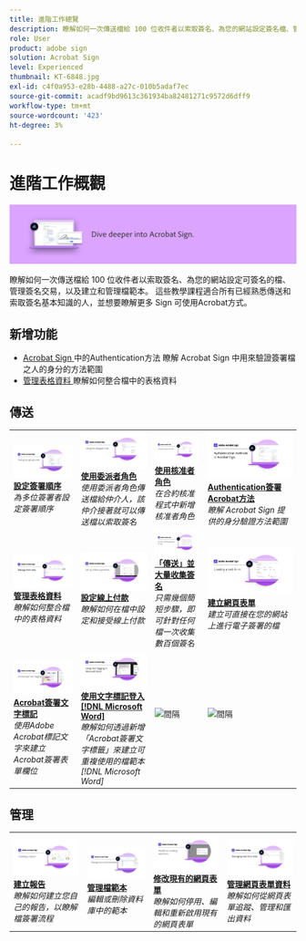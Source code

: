 ```yaml
---
title: 進階工作總覽
description: 瞭解如何一次傳送檔給 100 位收件者以索取簽名、為您的網站設定簽名檔、管理簽名交易，以及建立及管理檔範本
role: User
product: adobe sign
solution: Acrobat Sign
level: Experienced
thumbnail: KT-6848.jpg
exl-id: c4f0a953-e28b-4488-a27c-010b5adaf7ec
source-git-commit: acadf9bd9613c361934ba82481271c9572d6dff9
workflow-type: tm+mt
source-wordcount: '423'
ht-degree: 3%

---
```


# 進階工作概觀

![簽署進階影像](../assets/Hero-Advanced.png)

瞭解如何一次傳送檔給 100 位收件者以索取簽名、為您的網站設定可簽名的檔、管理簽名交易，以及建立和管理檔範本。 這些教學課程適合所有已經熟悉傳送和索取簽名基本知識的人，並想要瞭解更多 Sign 可使用Acrobat方式。

## 新增功能

* [Acrobat Sign ](authentication-methods.md) 中的Authentication方法
瞭解 Acrobat Sign 中用來驗證簽署檔之人的身分的方法範圍
* [管理表格資料 ](manage-form-data.md)
瞭解如何整合檔中的表格資料

## 傳送

<table style="table-layout:fixed">
<tr>
  <td>
    <a href="setting-up-routing.md">
      <img alt="設定簽署順序" src="../assets/Routing.png">
    </a>
    <div>
    <a href="setting-up-routing.md"><strong>設定簽署順序</strong></a>
    </div>
    <em>為多位簽署者設定簽署順序</em>
    <br>
  </td>
  <td>
    <a href="delegate-signature.md">
      <img alt="委派給其他人" src="../assets/Delegating.png" />
    </a>  
    <div>
    <a href="delegate-signature.md"><strong>使用委派者角色</strong></a>
    </div>
    <em>使用委派者角色傳送檔給仲介人，該仲介接著就可以傳送檔以索取簽名</em>
    <br>
  </td>
  <td>
    <a href="add-an-approver.md">
      <img alt="使用核准者角色" src="../assets/Approver.png" />
    </a>
    <div>
    <a href="add-an-approver.md"><strong>使用核准者角色</strong></a>
    </div>
    <em>在合約核准程式中新增核准者角色</em>
    <br>
  </td>
  <td>
    <a href="authentication-methods.md">
      <img alt="Authentication簽署Acrobat方法" src="../assets/authentication.png" />
    </a>
    <div>
    <a href="authentication-methods.md"><strong>Authentication簽署Acrobat方法</strong></a>
    </div>
    <em>瞭解 Acrobat Sign 提供的身分驗證方法範圍</em>
    <br>
  </td>
</tr>
<tr>
  <td>
      <a href="manage-form-data.md">
        <img alt="管理表格資料" src="../assets/manage-form-data.png" />
      </a>
      <div>
      <a href="manage-form-data.md"><strong>管理表格資料</strong></a>
      </div>
      <em>瞭解如何整合檔中的表格資料</em>
      <br>
    </td>
  <td>
    <a href="set-up-online-payments.md">
      <img alt="設定線上付款" src="../assets/Payments.png" />
    </a>
    <div>
    <a href="set-up-online-payments.md"><strong>設定線上付款</strong></a>
    </div>
    <em>瞭解如何在檔中設定和接受線上付款</em>
    <br>
  </td>
  <td>
      <a href="megasign.md">
        <img alt="「傳送」並大量收集簽名" src="../assets/Megasign.png" />
      </a>
      <div>
      <a href="megasign.md"><strong>「傳送」並大量收集簽名</strong></a>
      </div>
      <em>只需幾個簡短步驟，即可針對任何檔一次收集數百個簽名</em>
      <br>
  </td>
  <td>
    <a href="webform.md">
        <img alt="建立網頁表單" src="../assets/Webform.png" />
    </a>
    <div>
    <a href="webform.md"><strong>建立網頁表單</strong></a>
    </div>
    <em>建立可直接在您的網站上進行電子簽署的檔</em>
    <br>
  </td>
</tr>
<tr>
  <td>
      <a href="adobe-sign-text-tagging.md">
        <img alt="Acrobat簽署文字標記" src="../assets/Text-Tagging.png" />
    </a>
      <div>
      <a href="adobe-sign-text-tagging.md"><strong>Acrobat簽署文字標記</strong></a>
      </div>
      <em>使用Adobe Acrobat標記文字來建立Acrobat簽署表單欄位</em>
      <br>
    </td>
  <td>
    <a href="text-tagging-word.md">
      <img alt="使用文字標記登入 [!DNL Microsoft Word]" src="../assets/Wordtexttagging.png" />
  </a>
    <div>
    <a href="text-tagging-word.md"><strong>使用文字標記登入 [!DNL Microsoft Word]</strong></a>
    </div>
    <em>瞭解如何透過新增「Acrobat簽署文字標籤」來建立可重複使用的檔範本 [!DNL Microsoft Word]</em>
    <br>
  </td>
  <td>
    <img alt="間隔" src="../assets/Whitespacer.png" />
    <div>
    <br>
  </td>
  <td>
    <img alt="間隔" src="../assets/Whitespacer.png" />
    <div>
    <br>
  </td>
</tr>
</table>

## 管理

<table style="table-layout:fixed">
<tr>
<td>
    <a href="creating-a-report.md">
      <img alt="建立報告" src="../assets/Report.png" />
    </a>
    <div>
    <a href="creating-a-report.md"><strong>建立報告</strong></a>
    </div>
    <em>瞭解如何建立您自己的報告，以瞭解檔簽署流程</em>
    <br>
  </td>
  <td>
    <a href="edit-a-template.md">
      <img alt="管理檔範本" src="../assets/ManageTemplate.png" />
    </a>
    <div>
    <a href="edit-a-template.md"><strong>管理檔範本</strong></a>
    </div>
    <em>編輯或刪除資料庫中的範本</em>
    <br>
  </td>
  <td>
    <a href="modify-webform.md">
      <img alt="修改現有的網頁表單" src="../assets/Modifywebform.png" />
    </a>
    <div>
    <a href="modify-webform.md"><strong>修改現有的網頁表單</strong></a>
    </div>
    <em>瞭解如何停用、編輯和重新啟用現有的網頁表單</em>
    <br>
  </td>  
  <td>
    <a href="manage-webform-data.md">
      <img alt="管理網頁表單資料" src="../assets/Managewebform.png" />
    </a>
    <div>
    <a href="manage-webform-data.md"><strong>管理網頁表單資料</strong></a>
    </div>
    <em>瞭解如何從網頁表單追蹤、管理和匯出資料</em>
    <br>
  </td>  
</tr>
</table>